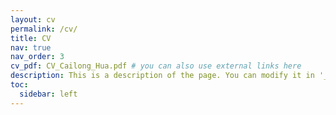 ```yaml
---
layout: cv
permalink: /cv/
title: CV
nav: true
nav_order: 3
cv_pdf: CV_Cailong_Hua.pdf # you can also use external links here
description: This is a description of the page. You can modify it in '_pages/cv.md'. You can also change or remove the top pdf download button.
toc:
  sidebar: left
---
```


